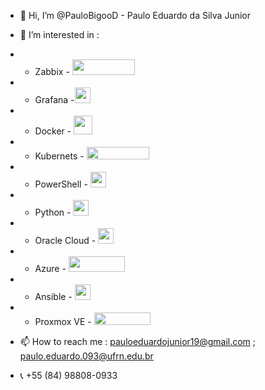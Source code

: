 - 👋 Hi, I’m @PauloBigooD - Paulo Eduardo da Silva Junior
- 👀 I’m interested in : 
-  - Zabbix - <img src="https://assets.zabbix.com/img/logo/zabbix_logo_313x82.png" width="100" height="25"/>
-  - Grafana  -<img src="https://cdn.icon-icons.com/icons2/2699/PNG/128/grafana_logo_icon_171048.png" width="25" height="25"/>
-  - Docker - <img src="https://cdn.worldvectorlogo.com/logos/docker.svg" width="30" height="30"/>
-  - Kubernets - <img src="https://kubernetes.io/images/kubernetes-horizontal-color.png" width="100" height="20"/>
-  - PowerShell - <img src="https://upload.wikimedia.org/wikipedia/commons/a/af/PowerShell_Core_6.0_icon.png" width="25" height="25"/>
-  - Python - <img src="https://cdn3.iconfinder.com/data/icons/logos-and-brands-adobe/512/267_Python-512.png" width="25" height="25"/>
-  - Oracle Cloud - <img src="https://cdn.icon-icons.com/icons2/2699/PNG/128/oracle_logo_icon_168918.png" width="25" height="25"/> 
-  - Azure - <img src="https://cdn2.downdetector.com/static/uploads/logo/image18.png" width="90" height="25"/> 
-  - Ansible - <img src="https://avatars.githubusercontent.com/u/1507452?s=200&v=4" width="25" height="25"/>  
-  - Proxmox VE - <img src="https://linuxsolutions.com.br/wp-content/themes/yootheme/cache/Proxmox-logo-1e53e317.webp" width="90" height="20"/>

- 📫 How to reach me : pauloeduardojunior19@gmail.com ; paulo.eduardo.093@ufrn.edu.br
- 📞 +55 (84) 98808-0933

<!---
PauloBigooD/PauloBigooD is a ✨ special ✨ repository because its `README.md` (this file) appears on your GitHub profile.
You can click the Preview link to take a look at your changes.
--->
